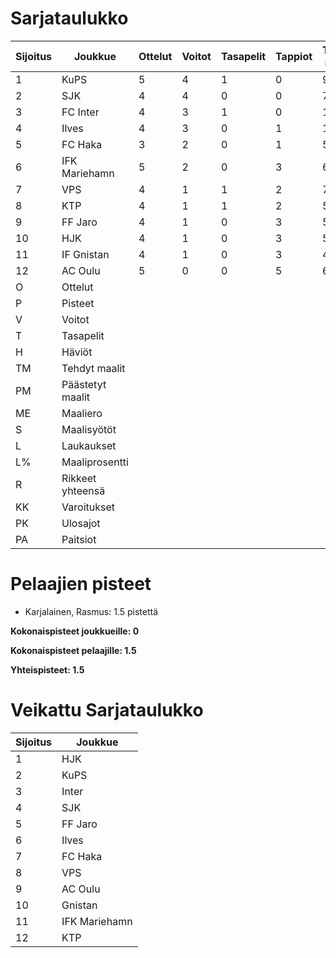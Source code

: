 # Sarjataulukko
| Sijoitus | Joukkue | Ottelut | Voitot | Tasapelit | Tappiot | Tehdyt maalit | Päästetyt maalit | Maaliero | Syötöt |
|----------|---------|---------|--------|-----------|---------|----------------|-------------------|----------|-------|
|1 | KuPS | 5 | 4 | 1 | 0 | 9 | 3 | 6 | 9 | 53 | 16 | 44 | 11 | 0 | 12 | 13|
|2 | SJK | 4 | 4 | 0 | 0 | 7 | 2 | 5 | 4 | 64 | 10 | 47 | 9 | 0 | 5 | 12|
|3 | FC Inter | 4 | 3 | 1 | 0 | 10 | 2 | 8 | 9 | 40 | 25 | 39 | 6 | 0 | 3 | 10|
|4 | Ilves | 4 | 3 | 0 | 1 | 12 | 6 | 6 | 9 | 58 | 20 | 43 | 5 | 1 | 6 | 9|
|5 | FC Haka | 3 | 2 | 0 | 1 | 5 | 4 | 1 | 5 | 13 | 38 | 44 | 11 | 0 | 3 | 6|
|6 | IFK Mariehamn | 5 | 2 | 0 | 3 | 6 | 10 | -4 | 5 | 34 | 17 | 59 | 7 | 0 | 8 | 6|
|7 | VPS | 4 | 1 | 1 | 2 | 7 | 10 | -3 | 5 | 50 | 14 | 43 | 6 | 1 | 11 | 4|
|8 | KTP | 4 | 1 | 1 | 2 | 5 | 10 | -5 | 3 | 41 | 12 | 45 | 10 | 0 | 6 | 4|
|9 | FF Jaro | 4 | 1 | 0 | 3 | 5 | 6 | -1 | 5 | 28 | 17 | 47 | 9 | 0 | 14 | 3|
|10 | HJK | 4 | 1 | 0 | 3 | 5 | 6 | -1 | 4 | 46 | 10 | 42 | 7 | 1 | 8 | 3|
|11 | IF Gnistan | 4 | 1 | 0 | 3 | 4 | 8 | -4 | 3 | 26 | 15 | 38 | 7 | 0 | 4 | 3|
|12 | AC Oulu | 5 | 0 | 0 | 5 | 6 | 14 | -8 | 5 | 37 | 16 | 55 | 11 | 2 | 9 | 0|
|O | Ottelut|
|P | Pisteet|
|V | Voitot|
|T | Tasapelit|
|H | Häviöt|
|TM | Tehdyt maalit|
|PM | Päästetyt maalit|
|ME | Maaliero|
|S | Maalisyötöt|
|L | Laukaukset|
|L% | Maaliprosentti|
|R | Rikkeet yhteensä|
|KK | Varoitukset|
|PK | Ulosajot|
|PA | Paitsiot|

# Pelaajien pisteet
* Karjalainen, Rasmus: 1.5 pistettä

**Kokonaispisteet joukkueille: 0**

**Kokonaispisteet pelaajille: 1.5**

**Yhteispisteet: 1.5**

# Veikattu Sarjataulukko
| Sijoitus | Joukkue |
|----------|---------|
| 1 | HJK |
| 2 | KuPS |
| 3 | Inter |
| 4 | SJK |
| 5 | FF Jaro |
| 6 | Ilves |
| 7 | FC Haka |
| 8 | VPS |
| 9 | AC Oulu |
| 10 | Gnistan |
| 11 | IFK Mariehamn |
| 12 | KTP |
